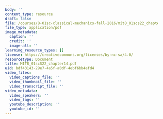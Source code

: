 ```yaml
---
body: ''
content_type: resource
draft: false
file: /courses/8-01sc-classical-mechanics-fall-2016/mit8_01scs22_chapter14.pdf
file_type: application/pdf
image_metadata:
  caption: ''
  credit: ''
  image-alt: ''
learning_resource_types: []
license: https://creativecommons.org/licenses/by-nc-sa/4.0/
resourcetype: Document
title: MIT8_01scS22_chapter14.pdf
uid: bdf43143-29e7-4a5f-a0df-4ebf6bb4efd4
video_files:
  video_captions_file: ''
  video_thumbnail_file: ''
  video_transcript_file: ''
video_metadata:
  video_speakers: ''
  video_tags: ''
  youtube_description: ''
  youtube_id: ''
---
```

